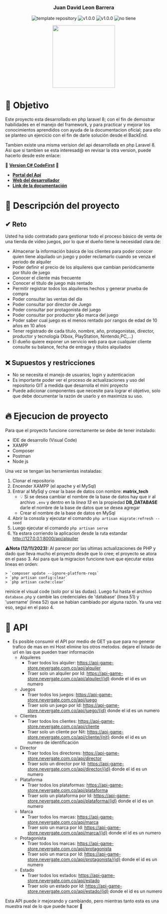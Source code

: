 <p align="center">
    <h3 align="center">Juan David Leon Barrera</h3>
	<p align="center">
		<img src="https://img.shields.io/badge/Laravel-FF2D20?logo=laravel&logoColor=white" alt="template repository">
        <img src="https://img.shields.io/static/v1?label=proyecto&message=Api Rest&color=white" alt="v1.0.0">
		<img src="https://img.shields.io/static/v1?label=version&message=1.0.0&color=blue" alt="v1.0.0">
		<img src="https://img.shields.io/static/v1?label=licencia&message=no%20tiene&color=green" alt="no tiene">
	</p>
    <p align="center">
        <a href="https://nevergate.com.co/"><img src="https://nevergate.com.co/otros/portafolio/images/logo.png" width="200"></a>
    </p>
</p>

# 🚩 Objetivo

Este proyecto esta desarrollado en php laravel 8; con el fin de demostrar habilidades en el manejo del framework, y para practicar y mejorar los conocimientos aprendidos con ayuda de la documentacion oficial; para ello se planteo un ejercicio con el fin de darle solución desde el BackEnd.

Tambien existe una misma verision del api desarrollada en php Laravel 8. Asi que si tambien se esta interesad@ en revisar la otra version, puede hacerlo desde este enlace:

🍍 **[Version C# CodeFirst](https://github.com/Wilmilcard/GameStore.API)** 🍍

- **[Portal del Api](https://game-store-portal.nevergate.com.co/)**
- **[Web del desarrollador](https://nevergate.com.co/)**
- **[Link de la documentación](https://manuais.iessanclemente.net/index.php/LARAVEL_Framework_-_Tutorial_01_-_Creaci%C3%B3n_de_API_RESTful_(actualizado))**

# 📄 Descripción del proyecto

## ✔ Reto

Usted ha sido contratado para gestionar todo el proceso básico de venta de una tienda de video juegos, por lo que el dueño tiene la necesidad clara de:
- Almacenar la información básica de los clientes para poder conocer quien tiene alquilado un juego y poder reclamarlo cuando se venza el periodo de alquiler
- Poder definir el precio de los alquileres que cambian periódicamente por título de juego
- Conocer el cliente más frecuente
- Conocer el título de juego más rentado
- Permitir registrar todos los alquileres hechos y generar prueba de compra
- Poder consultar las ventas del día
- Poder consultar por director de Juego
- Poder consultar por protagonista del juego
- Poder consultar por productor y&o marca del juego
- Poder saber cual juego es el menos rentado por rangos de edad de 10 años en 10 años
- Tener registrado de cada titulo, nombre, año, protagonistas, director, productor y tecnología (Xbox, PlayStation, Nintendo,PC,…)
- El dueño quiere exponer un servicio web para que cualquier cliente consulte su balance, fecha de entraga  y títulos alquilados

## ❌ Supuestos y restricciones

- No se necesita el manejo de usuarios, login y autenticacion
- Es importante poder ver el proceso de actualizaciones y uso del repositorio GIT a medida que desarrolla el mini proyecto
- Puede adicionar componentes que necesite para lograr el objetivo, solo que debe documentar la razón de usarlo y en maximiza su uso.

# 🔥 Ejecucion de proyecto

Para que el proyecto funcione correctamente se debe de tener instalado:

- IDE de desarrollo (Visual Code)
- XAMPP
- Composer
- Postman
- Node js

Una vez se tengan las herramientas instaladas:

1. Clonar el repositorio
2. Encender XAMPP (el apache y el MySql)
3. Entrar al MySql y crear la base de datos con nombre: **matrix_tech**
    - 💡 Si se desea cambiar el nombre de la base de datos hay que ir al archivo `.env` y dentro en la *linea 13* en la propiedad **DB_DATABASE** darle el nombre de la base de datos que se desea agregar
    - Crear el nombre de la base de datos en MySql
4. Abrir la consola y ejecutar el comando `php artisan migrate:refresh --seed`
5. Luego ejecutar el comando `php artisan serve`
6. Ya estara corriendo la aplicacion desde la ruta estandar http://127.0.0.1:8000/api/alquiler

⚠️**Nota (12/11/2023):** Al parecer por las ultimas actualizaciones de PHP y dado que lleva mucho el proyecto desde que lo cree; el proyecto se atora en el paso 3. Asi para que la migracion funcione tuve que ejecutar estas lineas en orden:
   
    > `composer update --ignore-platform-reqs`
    > `php artisan config:clear`
    > `php artisan cache:clear`

reinicie el visual code (solo por si las dudas). Luego fui hasta el archivo `database.php` y cambie las credenciales de 'database' (linea 51) y 'username' (linea 52) que se habian cambiado por alguna razón. Ya una vez eso, segui en el paso 4.

# 🧪 API

- Es posible consumir el API por medio de GET ya que para no generar trafico de mas en mi Host elimine los otros metodos. dejare el listado de url en las que pueden traer información
    - Alquileres
        - Traer todos los alquiler: https://api-game-store.nevergate.com.co/api/alquiler
        - Traer solo un alquiler por Id: https://api-game-store.nevergate.com.co/api/alquiler/{id} donde el id es un numero
    - Juegos
        - Traer todos los juegos: https://api-game-store.nevergate.com.co/api/juego
        - Traer solo un juego por Id: https://api-game-store.nevergate.com.co/api/juego/{id} donde el id es un numero
    - Clientes
        - Traer todos los clientes: https://api-game-store.nevergate.com.co/api/cliente
        - Traer solo un cliente por Nit: https://api-game-store.nevergate.com.co/api/cliente/{nit} donde el id es un numero de identificación
    - Director
        - Traer todos los directores: https://api-game-store.nevergate.com.co/api/director
        - Traer solo un director por Id: https://api-game-store.nevergate.com.co/api/director/{id} donde el id es un numero
    - Plataforma
        - Traer todos los plataformas: https://api-game-store.nevergate.com.co/api/plataforma
        - Traer solo un plataforma por Id: https://api-game-store.nevergate.com.co/api/plataforma/{id} donde el id es un numero
    - Marca
        - Traer todos los marcas: https://api-game-store.nevergate.com.co/api/marca
        - Traer solo un marca por Id: https://api-game-store.nevergate.com.co/api/marca/{id} donde el id es un numero
    - Protagonista
        - Traer todos los marcas: https://api-game-store.nevergate.com.co/api/protagonista
        - Traer solo un marca por Id: https://api-game-store.nevergate.com.co/api/protagonista/{id} donde el id es un numero
    - Estado
        - Traer todos los estados: https://api-game-store.nevergate.com.co/api/estado
        - Traer solo un estado por Id: https://api-game-store.nevergate.com.co/api/estado/{id} donde el id es un numero
    
Esta API puede ir mejorando y cambiando, pero mientras tanto esta es una muestra real de lo que puede hacer 🛴
    
